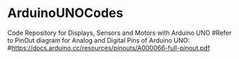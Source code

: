# ArduinoUNOCodes
Code Repository for Displays, Sensors and Motors with Arduino UNO
#Refer to PinOut diagram for Analog and Digital Pins of Arduino UNO:
#https://docs.arduino.cc/resources/pinouts/A000066-full-pinout.pdf
